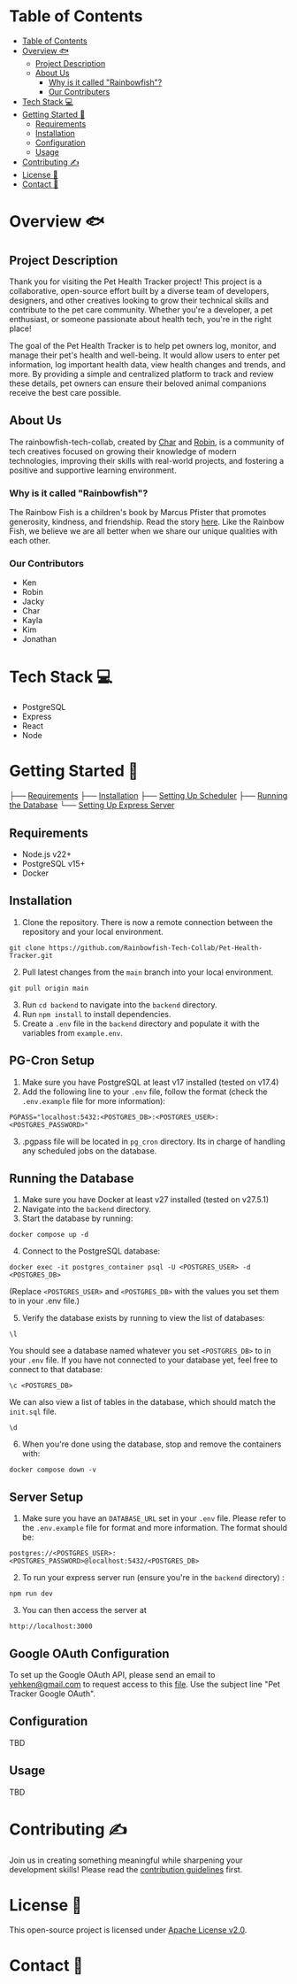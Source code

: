 # Table of Contents

- [Table of Contents](#table-of-contents)
- [Overview 🐟](#overview-)
  - [Project Description](#project-description)
  - [About Us](#about-us)
    - [Why is it called "Rainbowfish"?](#why-is-it-called-rainbowfish)
    - [Our Contributers](#our-contributers)
- [Tech Stack 💻](#tech-stack-)
- [Getting Started 🚀](#getting-started-)
  - [Requirements](#requirements)
  - [Installation](#installation)
  - [Configuration](#configuration)
  - [Usage](#usage)
- [Contributing ✍️](#contributing-️)
- [License 📃](#license-)
- [Contact 💬](#contact-)

# Overview 🐟

## Project Description

Thank you for visiting the Pet Health Tracker project! This project is a collaborative, open-source effort built by a diverse team of developers, designers, and other creatives looking to grow their technical skills and contribute to the pet care community. Whether you're a developer, a pet enthusiast, or someone passionate about health tech, you're in the right place!

The goal of the Pet Health Tracker is to help pet owners log, monitor, and manage their pet's health and well-being. It would allow users to enter pet information, log important health data, view health changes and trends, and more. By providing a simple and centralized platform to track and review these details, pet owners can ensure their beloved animal companions receive the best care possible.

## About Us

The rainbowfish-tech-collab, created by [Char](https://github.com/charburton18) and [Robin](https://github.com/robinallenaz), is a community of tech creatives focused on growing their knowledge of modern technologies, improving their skills with real-world projects, and fostering a positive and supportive learning environment.

### Why is it called "Rainbowfish"?

The Rainbow Fish is a children's book by Marcus Pfister that promotes generosity, kindness, and friendship. Read the story [here](https://milldamschool.org/wp-content/uploads/sites/4/2022/09/The_rainbow_fish.pdf). Like the Rainbow Fish, we believe we are all better when we share our unique qualities with each other.

### Our Contributors

- Ken
- Robin
- Jacky
- Char
- Kayla
- Kim
- Jonathan

# Tech Stack 💻

- PostgreSQL
- Express
- React
- Node

# Getting Started 🚀

├── [Requirements](#requirements)
├── [Installation](#installation)
├── [Setting Up Scheduler](#pg-cron-setup)
├── [Running the Database](#running-the-database)
└── [Setting Up Express Server](#server-setup)

## Requirements

- Node.js v22+
- PostgreSQL v15+
- Docker

## Installation

1. Clone the repository. There is now a remote connection between the repository and your local environment.

```
git clone https://github.com/Rainbowfish-Tech-Collab/Pet-Health-Tracker.git
```

2. Pull latest changes from the `main` branch into your local environment.

```
git pull origin main
```

3. Run `cd backend` to navigate into the `backend` directory.
4. Run `npm install` to install dependencies.
5. Create a `.env` file in the `backend` directory and populate it with the variables from `example.env`.

## PG-Cron Setup

1. Make sure you have PostgreSQL at least v17 installed (tested on v17.4)
2. Add the following line to your `.env` file, follow the format (check the `.env.example` file for more information):

```
PGPASS="localhost:5432:<POSTGRES_DB>:<POSTGRES_USER>:<POSTGRES_PASSWORD>"
```

3. .pgpass file will be located in `pg_cron` directory. Its in charge of handling any scheduled jobs on the database.

## Running the Database

1. Make sure you have Docker at least v27 installed (tested on v27.5.1)
2. Navigate into the `backend` directory.
3. Start the database by running:

```
docker compose up -d
```

4. Connect to the PostgreSQL database:

```
docker exec -it postgres_container psql -U <POSTGRES_USER> -d <POSTGRES_DB>
```

(Replace `<POSTGRES_USER>` and `<POSTGRES_DB>` with the values you set them to in your .env file.)

5. Verify the database exists by running to view the list of databases:

```
\l
```

You should see a database named whatever you set `<POSTGRES_DB>` to in your `.env` file. If you have not connected to your database yet, feel free to connect to that database:

```
\c <POSTGRES_DB>
```

We can also view a list of tables in the database, which should match the `init.sql` file.

```
\d
```

6. When you're done using the database, stop and remove the containers with:

```
docker compose down -v
```

## Server Setup

1. Make sure you have an `DATABASE_URL` set in your `.env` file.
   Please refer to the `.env.example` file for format and more information.
   The format should be:

```
postgres://<POSTGRES_USER>:<POSTGRES_PASSWORD>@localhost:5432/<POSTGRES_DB>
```

2. To run your express server run (ensure you're in the `backend` directory) :

```
npm run dev
```

3. You can then access the server at

```
http://localhost:3000
```

## Google OAuth Configuration
To set up the Google OAuth API, please send an email to yehken@gmail.com to request access to this [file](https://docs.google.com/document/d/1eqIk1xB-PwZAiz9MkNH53DnSKWUpgepnye4GCg-7QaY/edit?usp=drive_link). Use the subject line "Pet Tracker Google OAuth".

## Configuration

TBD

## Usage

TBD

# Contributing ✍️

Join us in creating something meaningful while sharpening your development skills! Please read the [contribution guidelines](https://github.com/Rainbowfish-Tech-Collab/Pet-Health-Tracker/blob/main/CONTRIBUTING.md) first.

# License 📃

This open-source project is licensed under [Apache License v2.0](https://www.apache.org/licenses/LICENSE-2.0).

# Contact 💬
